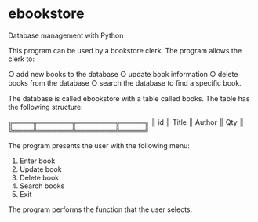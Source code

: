 # ebookstore
Database management with Python

This program can be used by a bookstore clerk. The program allows the clerk to:

○ add new books to the database
○ update book information
○ delete books from the database
○ search the database to ﬁnd a speciﬁc book.

The database is called ebookstore with a table called books. The table has the following structure:

╔════╦═══════╦════════╦═════╗
║ id ║ Title ║ Author ║ Qty ║
╚════╩═══════╩════════╩═════╝

The program presents the user with the following menu:

1. Enter book
2. Update book
3. Delete book
4. Search books
0. Exit

The program performs the function that the user selects.
